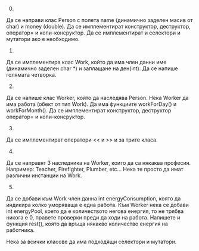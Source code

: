 0.
Да се направи клас Person с полета name (динамично заделен масив от char) и money (double). Да се имплементират конструктор, деструктор, оператор= и копи-консруктор. Да се имплементират и селектори и мутатори ако е необходимо.

1.
Да се имплементира клас Work, който да има член данни име (динамично заделен char *) и заплащане на ден(int). Да се напише голямата четворка. 

2.
 Да се напише клас Worker, който да наследява Person. Нека Worker да има работа (обект от тип Work). Да има функциите workForDay() и workForMonth(). Да се имплементират конструктор, деструктор оператор= и копи-консруктор.

3.
Да се имплементират оператори << и >> и за трите класа.

4.
Да се направят 3 наследника на Worker, които да са някаква професия. Например:
Teacher, Firefighter, Plumber, etc...
Нека те просто да имат различни инстанции на Work.

5.
Да се добави към Work член данна int energyConsumption, която да индикира колко уморяваща е една работа. Към Worker нека се добави int energyPool, което да е количеството негова енергия, то не трябва никога е 0, правете проверки преди да ходи на работа. Напишете и функция rest(), която да връща някакво количество енергия на работника.

Нека за всички класове да има подходящи селектори и мутатори.